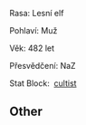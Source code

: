 
Rasa: Lesní elf

Pohlaví: Muž

Věk: 482 let

Přesvědčení: NaZ

Stat Block:  [cultist](https://5e.tools/bestiary.html#cultist_mm)


## Other
